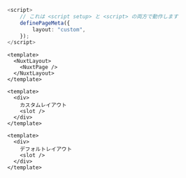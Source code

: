 ```ts [pages/index.vue]
<script>
    // これは <script setup> と <script> の両方で動作します
    definePageMeta({
        layout: "custom",
    });
</script>
```

```vue [app.vue]
<template>
  <NuxtLayout>
    <NuxtPage />
  </NuxtLayout>
</template>
```

```vue [layouts/custom.vue]
<template>
  <div>
    カスタムレイアウト
    <slot />
  </div>
</template>
```

```vue [layouts/default.vue]
<template>
  <div>
    デフォルトレイアウト
    <slot />
  </div>
</template>
```
